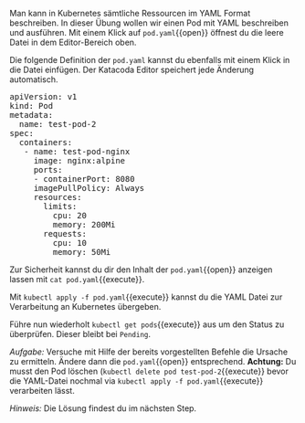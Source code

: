 Man kann in Kubernetes sämtliche Ressourcen im YAML Format beschreiben. In dieser Übung wollen wir einen Pod mit YAML beschreiben und ausführen. Mit einem Klick auf `pod.yaml`{{open}} öffnest du die leere Datei in dem Editor-Bereich oben.

Die folgende Definition der `pod.yaml` kannst du ebenfalls mit einem Klick in die Datei einfügen. Der Katacoda Editor speichert jede Änderung automatisch.

<pre class="file" data-filename="pod.yaml">
apiVersion: v1
kind: Pod
metadata:
  name: test-pod-2
spec:
  containers:
   - name: test-pod-nginx
     image: nginx:alpine
     ports:
     - containerPort: 8080
     imagePullPolicy: Always
     resources:
       limits:
         cpu: 20
         memory: 200Mi
       requests:
         cpu: 10
         memory: 50Mi
</pre>

Zur Sicherheit kannst du dir den Inhalt der `pod.yaml`{{open}} anzeigen lassen mit `cat pod.yaml`{{execute}}.

Mit `kubectl apply -f pod.yaml`{{execute}} kannst du die YAML Datei zur Verarbeitung an Kubernetes übergeben.

Führe nun wiederholt `kubectl get pods`{{execute}} aus um den Status zu überprüfen. Dieser bleibt bei `Pending`.

*Aufgabe:* Versuche mit Hilfe der bereits vorgestellten Befehle die Ursache zu ermitteln. Ändere dann die `pod.yaml`{{open}} entsprechend. **Achtung:** Du musst den Pod löschen (`kubectl delete pod test-pod-2`{{execute}} bevor die YAML-Datei nochmal via `kubectl apply -f pod.yaml`{{execute}} verarbeiten lässt.

*Hinweis:* Die Lösung findest du im nächsten Step.